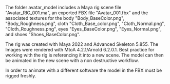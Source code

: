 The folder avatar_model includes a Maya rig scene file "Avatar_RIG_001.ma", an exported FBX file "Avatar_001.fbx" and the associated textures for the body "Body_BaseColor.png", "Body_Roughness.png", cloth "Cloth_Base_color.png", "Cloth_Normal.png", "Cloth_Roughness.png", eyes "Eyes_BaseColor.png", "Eyes_Normal.png", and shoes "Shoes_BaseColor.png". 

The rig was created with Maya 2022 and Advanced Skeleton 5.855. The Images were rendered with MtoA 4.2.1/Arnold 6.2.0.1. 
Best practice for working with the rig is referencing it into a new scene. The model can then be animated in the new scene with a non destructive workflow.

In order to animate with a different software the model in the FBX must be rigged freshly.
